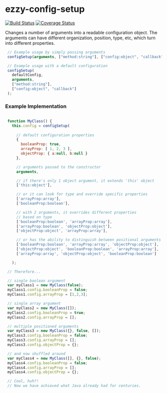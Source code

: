 # ezzy-config-setup
[![Build Status](https://travis-ci.org/ezzygemini/ezzy-config-setup.svg?branch=master)](https://travis-ci.org/ezzygemini/ezzy-config-setup)
[![Coverage Status](https://coveralls.io/repos/github/ezzygemini/ezzy-config-setup/badge.svg?branch=master)](https://coveralls.io/github/ezzygemini/ezzy-config-setup?branch=master)

Changes a number of arguments into a readable configuration object.
The arguments can have different organization, position, type, etc, which
turn into different properties.

```js
 // Example usage by simply passing arguments
 configSetup(arguments, ["method:string"], ["config:object", "callback"]);
```

```js
 // Example usage with a default configuration
 configSetup(
   defaultConfig,
   arguments,
   ["method:string"],
   ["config:object", "callback"]
 );
```

###  Example Implementation
```js
 
 function MyClass() {
   this.config = configSetup(
     
     // default configuration properties
     {
       booleanProp: true,
       arrayProp: [ 1, 2, 3 ],
       objectProp: { a:null, b:null }
     },

     // arguments passed to the constructor
     arguments,

     // if there's only 1 object argument, it extends 'this' object
     ['this:object'],

     // or it can look for type and override specific properties
     ['arrayProp:array'],
     ['booleanProp:boolean'],

     // with 2 arguments, it overrides different properties
     // based on type
     ['booleanProp:boolean', 'arrayProp:array'],
     ['arrayProp:boolean', 'objectProp:object'],
     ['objectProp:object', 'arrayProp:array'],

     // or has the ability to distinguish between positional arguments
     ['booleanProp:boolean', 'arrayProp:array', 'objectProp:object'],
     ['objectProp:object', 'booleanProp:boolean', 'arrayProp:array'],
     ['arrayProp:array', 'objectProp:object', 'booleanProp:boolean']

   );

 // Therefore...

 // single boolean argument
 var myClass1 = new MyClass(false);
 myClass1.config.booleanProp = false;
 myClass1.config.arrayProp = [1,2,3];

 // single array argument
 var myClass2 = new MyClass([]);
 myClass2.config.booleanProp = true;
 myClass2.config.arrayProp = [];

 // multiple positioned arguments
 var myClass3 = new MyClass({}, false, []);
 myClass3.config.booleanProp = false;
 myClass3.config.arrayProp = [];
 myClass3.config.objectProp = {};

 // and now shuffled around
 var myClass4 = new MyClass([], {}, false);
 myClass4.config.booleanProp = false;
 myClass4.config.arrayProp = [];
 myClass4.config.objectProp = {};

 // Cool, huh?!
 // Now we have achieved what Java already had for centuries.

```


